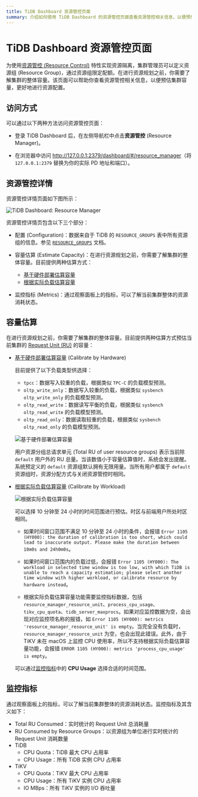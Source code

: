 ```yaml
---
title: TiDB Dashboard 资源管控页面
summary: 介绍如何使用 TiDB Dashboard 的资源管控页面查看资源管控相关信息，以便预估集群容量，更好地进行资源配置。
---
```


# TiDB Dashboard 资源管控页面

为使用[资源管控 (Resource Control)](/tidb-resource-control.md) 特性实现资源隔离，集群管理员可以定义资源组 (Resource Group)，通过资源组限定配额。在进行资源规划之前，你需要了解集群的整体容量。该页面可以帮助你查看资源管控相关信息，以便预估集群容量，更好地进行资源配置。

## 访问方式

可以通过以下两种方法访问资源管控页面：

* 登录 TiDB Dashboard 后，在左侧导航栏中点击**资源管控** (Resource Manager)。

* 在浏览器中访问 <http://127.0.0.1:2379/dashboard/#/resource_manager>（将 `127.0.0.1:2379` 替换为你的实际 PD 地址和端口）。

## 资源管控详情

资源管控详情页面如下图所示：

![TiDB Dashboard: Resource Manager](https://docs-download.pingcap.com/media/images/docs-cn/dashboard/dashboard-resource-manager-info.png)

资源管控详情页包含以下三个部分：

- 配置 (Configuration)：数据来自于 TiDB 的 `RESOURCE_GROUPS` 表中所有资源组的信息。参见 [`RESOURCE_GROUPS`](/information-schema/information-schema-resource-groups.md) 文档。

- 容量估算 (Estimate Capacity)：在进行资源规划之前，你需要了解集群的整体容量。目前提供两种估算方式：

    - [基于硬件部署估算容量](/sql-statements/sql-statement-calibrate-resource.md#基于硬件部署估算容量)
    - [根据实际负载估算容量](/sql-statements/sql-statement-calibrate-resource.md#根据实际负载估算容量)

- 监控指标 (Metrics)：通过观察面板上的指标，可以了解当前集群整体的资源消耗状态。

## 容量估算

在进行资源规划之前，你需要了解集群的整体容量。目前提供两种估算方式预估当前集群的 [Request Unit (RU)](/tidb-resource-control.md#什么是-request-unit-ru#什么是-request-unit-ru) 的容量：

- [基于硬件部署估算容量](/sql-statements/sql-statement-calibrate-resource.md#基于硬件部署估算容量) (Calibrate by Hardware)
    
    目前提供了以下负载类型供选择：
    
    - `tpcc`：数据写入较重的负载，根据类似 `TPC-C` 的负载模型预测。
    - `oltp_write_only`：数据写入较重的负载，根据类似 `sysbench oltp_write_only` 的负载模型预测。
    - `oltp_read_write`：数据读写平衡的负载，根据类似 `sysbench oltp_read_write` 的负载模型预测。
    - `oltp_read_only`：数据读取较重的负载，根据类似 `sysbench oltp_read_only` 的负载模型预测。

  ![基于硬件部署估算容量](https://docs-download.pingcap.com/media/images/docs-cn/dashboard/dashboard-resource-manager-calibrate-by-hardware.png)

    用户资源分组总请求单元 (Total RU of user resource groups) 表示当前除 `default` 用户外的 RU 总量。当该数值小于容量估算值时，系统会发出提醒。系统预定义的 `default` 资源组默认拥有无限用量。当所有用户都属于 `default` 资源组时，资源分配方式与关闭资源管控时相同。

- [根据实际负载估算容量](/sql-statements/sql-statement-calibrate-resource.md#根据实际负载估算容量) (Calibrate by Workload)

    ![根据实际负载估算容量](https://docs-download.pingcap.com/media/images/docs-cn/dashboard/dashboard-resource-manager-calibrate-by-workload.png)

    可以选择 10 分钟至 24 小时的时间范围进行预估。时区与前端用户所处时区相同。

    - 如果时间窗口范围不满足 10 分钟至 24 小时的条件，会报错 `Error 1105 (HY000): the duration of calibration is too short, which could lead to inaccurate output. Please make the duration between 10m0s and 24h0m0s`。

    - 如果时间窗口范围内的负载过低，会报错 `Error 1105 (HY000): The workload in selected time window is too low, with which TiDB is unable to reach a capacity estimation; please select another time window with higher workload, or calibrate resource by hardware instead`。

    - 根据实际负载估算容量功能需要监控指标数据，包括 `resource_manager_resource_unit`、`process_cpu_usage`、`tikv_cpu_quota`、`tidb_server_maxprocs`。如果对应监控数据为空，会出现对应监控项名称的报错，如 `Error 1105 (HY000): metrics 'resource_manager_resource_unit' is empty`。当完全没有负载时，`resource_manager_resource_unit` 为空，也会出现此错误。此外，由于 TiKV 未在 macOS 上监控 CPU 使用率，所以不支持根据实际负载估算容量功能，会报错 `ERROR 1105 (HY000): metrics 'process_cpu_usage' is empty`。

  可以通过[监控指标](#监控指标)中的 **CPU Usage** 选择合适的时间范围。

## 监控指标

通过观察面板上的指标，可以了解当前集群整体的资源消耗状态。监控指标及其含义如下：

- Total RU Consumed：实时统计的 Request Unit 总消耗量
- RU Consumed by Resource Groups：以资源组为单位进行实时统计的 Request Unit 消耗数量
- TiDB
    - CPU Quota：TiDB 最大 CPU 占用率
    - CPU Usage：所有 TiDB 实例 CPU 占用率
- TiKV
    - CPU Quota：TiKV 最大 CPU 占用率
    - CPU Usage：所有 TiKV 实例 CPU 占用率
    - IO MBps：所有 TiKV 实例的 I/O 吞吐量

